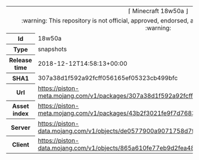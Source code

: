 <html><table>
<tr><td colspan="2" align="center"><img width="0" height="0"><br/>⌈ Minecraft 18w50a ⌋<br/><img width="0" height="0"></td></tr>
<tr><td colspan="2" align="center"><img width="0" height="0"><br/>
:warning: This repository is not official, approved, endorsed, associated or connected with Mojang :warning:
<br/><img width="0" height="0"></td></tr>
<tr><th>Id</th><td>18w50a</td></tr>
<tr><th>Type</th><td>snapshots</td></tr>
<tr><th>Release time</th><td>2018-12-12T14:58:13+00:00</td></tr>
<tr><th>SHA1</th><td>307a38d1f592a92fcff056165ef05323cb499bfc</td></tr>
<tr><th>Url</th><td><a href="https://piston-meta.mojang.com/v1/packages/307a38d1f592a92fcff056165ef05323cb499bfc/18w50a.json">https://piston-meta.mojang.com/v1/packages/307a38d1f592a92fcff056165ef05323cb499bfc/18w50a.json</a></td></tr>
<tr><th>Asset index</th><td><a href="https://piston-meta.mojang.com/v1/packages/43b2f3021fe9f7d768378de95538e22da3ee8301/1.14.json">https://piston-meta.mojang.com/v1/packages/43b2f3021fe9f7d768378de95538e22da3ee8301/1.14.json</a></td></tr>
<tr><th>Server</th><td><a href="https://piston-data.mojang.com/v1/objects/de0577900a9071758d7f1172dd283bdbe88b7431/server.jar">https://piston-data.mojang.com/v1/objects/de0577900a9071758d7f1172dd283bdbe88b7431/server.jar</a></td></tr>
<tr><th>Client</th><td><a href="https://piston-data.mojang.com/v1/objects/865a610fe77eb9d2fea48de1a02229526a391249/client.jar">https://piston-data.mojang.com/v1/objects/865a610fe77eb9d2fea48de1a02229526a391249/client.jar</a></td></tr>
</table></html>
